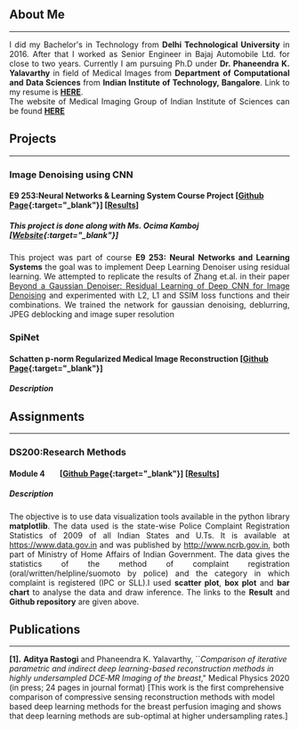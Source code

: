 

## About Me 
 * * *
 <p align="justify">
 I did my Bachelor's in Technology from <b>Delhi Technological University</b> in 2016. After that I worked as Senior Engineer in Bajaj Automobile Ltd. for close to two years. Currently I am pursuing Ph.D  under <b> Dr. Phaneendra K. Yalavarthy</b> in field of Medical Images from <b>Department of Computational and Data Sciences</b> from <b>Indian Institute of Technology, Bangalore</b>. Link to my resume is <a href= "pdf/Resume.pdf" target="blank"><b>HERE</b></a>.  <br>
The website of Medical Imaging Group of Indian Institute of Sciences can be found <a href = "http://cds.iisc.ac.in/faculty/yalavarthy/MIG/Links.html" target = "blank"> <b>HERE</b> </a>
</p>

## Projects

* * *
### Image Denoising using CNN
#### E9 253:Neural Networks & Learning System Course Project  [[Github Page](https://github.com/ocimakamboj/DnCNN){:target="_blank"}] [[Results](Projects/NNLS/README.md)]
##### This project is done along with Ms. Ocima Kamboj [[Website](https://ocimakamboj.github.io/){:target="_blank"}]
<p align="justify">
This project was part of course <b>E9 253: Neural Networks and Learning Systems</b> the goal was to implement Deep Learning Denoiser using residual learning. We attempted to replicate the results of Zhang et.al. in their paper <a href = "https://ieeexplore.ieee.org/document/7839189" target="blank"> Beyond a Gaussian Denoiser: Residual Learning of Deep CNN for Image Denoising</a> and experimented with L2, L1 and SSIM loss functions and their combinations. We trained the network for gaussian denoising, deblurring, JPEG deblocking and image super resolution
</p>



### SpiNet
#### Schatten p-norm Regularized Medical Image Reconstruction  [[Github Page](https://github.com/adityarastogi2k12/SpiNet){:target="_blank"}]
##### Description
<p align="justify">

</p>

## Assignments

* * *
### DS200:Research Methods 
#### Module 4  &nbsp;&nbsp;&nbsp;&nbsp;&nbsp;&nbsp;  [[Github Page](https://github.com/adityarastogi2k12/ds200){:target="_blank"}] [[Results](DS200/module4/README.md)]
##### Description
<p align="justify">
The objective is to use data visualization tools available in the python library <b>matplotlib</b>. The data used is the state-wise Police Complaint Registration Statistics of 2009 of all Indian States and U.Ts. It is available at <a href="https://www.data.gov.in" target="blank">https://www.data.gov.in</a> and was published by <a href="http://www.ncrb.gov.in" target="blank">http://www.ncrb.gov.in</a>, both part of Ministry of Home Affairs of Indian Government. The data gives the statistics of the method of complaint registration (oral/written/helpline/suomoto by police) and the category in which complaint is registered (IPC or SLL).I used <b>scatter plot</b>, <b>box plot</b> and <b>bar chart</b> to analyse the data and draw inference. The links to the <b>Result</b> and <b>Github repository</b> are given above.
</p>


## Publications

* * *

<b id="dce_mri">[1].</b> **Aditya Rastogi** and Phaneendra K. Yalavarthy, ``*Comparison of iterative parametric and indirect deep learning-based reconstruction methods in highly undersampled DCE‐MR Imaging of the breast*," Medical Physics 2020 (in press; 24 pages in journal format)
    [This work is the first comprehensive comparison of compressive sensing reconstruction methods with model based deep learning methods for the breast perfusion imaging and shows that deep learning methods are sub-optimal at higher undersampling rates.]
    


<!-- Remove above link if you don't want to attibute -->
